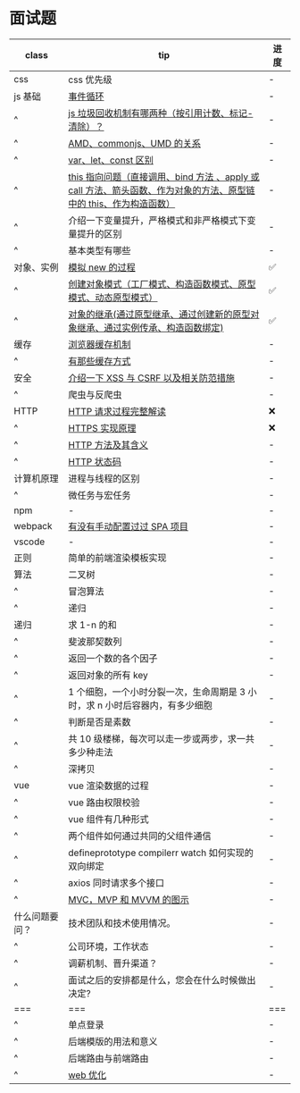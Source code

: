 # 面试题

| class          | tip                                                                                                                                                                        | 进度 |
| -------------- | -------------------------------------------------------------------------------------------------------------------------------------------------------------------------- | ---- |
| css            | css 优先级                                                                                                                                                                 | -    |
| js 基础        | [事件循环](./Native/并发模型与事件循环.md)                                                                                                                                 | -    |
| ^              | [js 垃圾回收机制有哪两种（按引用计数、标记-清除）？](./Native/内存管理.md)                                                                                                 | -    |
| ^              | [AMD、commonjs、UMD 的关系](./Native/模块系统.md)                                                                                                                          | -    |
| ^              | [var、let、const 区别](./Native/语句和声明/声明.md)                                                                                                                        | -    |
| ^              | [this 指向问题（直接调用、bind 方法 、apply 或 call 方法、箭头函数、作为对象的方法、原型链中的 this、作为构造函数）](./Native/表达式和运算符/this.md)                      | -    |
| ^              | 介绍一下变量提升，严格模式和非严格模式下变量提升的区别                                                                                                                     | -    |
| ^              | 基本类型有哪些                                                                                                                                                             | -    |
| 对象、实例     | [模拟 new 的过程](./Native/表达式和运算符/new.md)                                                                                                                          | ✅   |
| ^              | [创建对象模式（工厂模式、构造函数模式、原型模式、动态原型模式）](./Native/继承与原型链.md)                                                                                 | ✅   |
| ^              | [对象的继承(通过原型继承、通过创建新的原型对象继承、通过实例传承、构造函数绑定)](./Native/继承与原型链.md)                                                                 | ✅   |
| 缓存           | [浏览器缓存机制](https://treecrow.github.io/book-perfect/network-book/#/chapters/HTTP/%E7%BC%93%E5%AD%98)                                                                  | -    |
| ^              | [有那些缓存方式](https://treecrow.github.io/book-perfect/network-book/#/chapters/HTTP/%E7%BC%93%E5%AD%98)                                                                  | -    |
| 安全           | [介绍一下 XSS 与 CSRF 以及相关防范措施](https://treecrow.github.io/book-perfect/network-book/#/chapters/%E5%AE%89%E5%85%A8/XSS%E4%B8%8ECSRF)                               | -    |
| ^              | 爬虫与反爬虫                                                                                                                                                               | -    |
| HTTP           | [HTTP 请求过程完整解读](https://treecrow.github.io/book-perfect/network-book/#/chapters/HTTP/HTTP%E8%AF%B7%E6%B1%82%E8%BF%87%E7%A8%8B%E5%AE%8C%E6%95%B4%E8%A7%A3%E8%AF%BB) | ❌   |
| ^              | [HTTPS 实现原理 ](https://treecrow.github.io/book-perfect/network-book/#/chapters/HTTP/HTTPS)                                                                              | ❌   |
| ^              | [HTTP 方法及其含义](https://treecrow.github.io/book-perfect/network-book/#/chapters/HTTP/Methods)                                                                          | -    |
| ^              | [HTTP 状态码](https://treecrow.github.io/book-perfect/network-book/#/chapters/HTTP/Status)                                                                                 | -    |
| 计算机原理     | 进程与线程的区别                                                                                                                                                           | -    |
| ^              | 微任务与宏任务                                                                                                                                                             | -    |
| npm            | -                                                                                                                                                                          | -    |
| webpack        | [有没有手动配置过过 SPA 项目](https://github.com/treecrow/template-vue-bms)                                                                                                | -    |
| vscode         | -                                                                                                                                                                          | -    |
| 正则           | 简单的前端渲染模板实现                                                                                                                                                     | -    |
| 算法           | 二叉树                                                                                                                                                                     | -    |
| ^              | 冒泡算法                                                                                                                                                                   | -    |
| ^              | 递归                                                                                                                                                                       | -    |
| 递归           | 求 1-n 的和                                                                                                                                                                | -    |
| ^              | 斐波那契数列                                                                                                                                                               | -    |
| ^              | 返回一个数的各个因子                                                                                                                                                       | -    |
| ^              | 返回对象的所有 key                                                                                                                                                         | -    |
| ^              | 1 个细胞，一个小时分裂一次，生命周期是 3 小时，求 n 小时后容器内，有多少细胞                                                                                               | -    |
| ^              | 判断是否是素数                                                                                                                                                             | -    |
| ^              | 共 10 级楼梯，每次可以走一步或两步，求一共多少种走法                                                                                                                       | -    |
| ^              | 深拷贝                                                                                                                                                                     | -    |
| vue            | vue 渲染数据的过程                                                                                                                                                         | -    |
| ^              | vue 路由权限校验                                                                                                                                                           | -    |
| ^              | vue 组件有几种形式                                                                                                                                                         | -    |
| ^              | 两个组件如何通过共同的父组件通信                                                                                                                                           | -    |
| ^              | defineprototype compilerr watch 如何实现的双向绑定                                                                                                                         | -    |
| ^              | axios 同时请求多个接口                                                                                                                                                     | -    |
| ^              | [MVC，MVP 和 MVVM 的图示](http://www.ruanyifeng.com/blog/2015/02/mvcmvp_mvvm.html)                                                                                         | -    |
| 什么问题要问？ | 技术团队和技术使用情况。                                                                                                                                                   | -    |
| ^              | 公司环境，工作状态                                                                                                                                                         | -    |
| ^              | 调薪机制、晋升渠道？                                                                                                                                                       | -    |
| ^              | 面试之后的安排都是什么，您会在什么时候做出决定?                                                                                                                            | -    |
| ===            | ===                                                                                                                                                                        | ===  |
| ^              | 单点登录                                                                                                                                                                   | -    |
| ^              | 后端模版的用法和意义                                                                                                                                                       | -    |
| ^              | 后端路由与前端路由                                                                                                                                                         | -    |
| ^              | [web 优化](https://treecrow.github.io/book-perfect/network-book/#/chapters/web优化)                                                                                        | -    |
